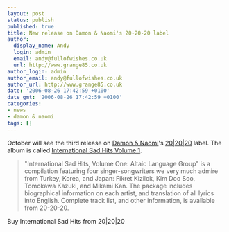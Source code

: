 ```yaml
---
layout: post
status: publish
published: true
title: New release on Damon & Naomi's 20-20-20 label
author:
  display_name: Andy
  login: admin
  email: andy@fullofwishes.co.uk
  url: http://www.grange85.co.uk
author_login: admin
author_email: andy@fullofwishes.co.uk
author_url: http://www.grange85.co.uk
date: '2006-08-26 17:42:59 +0100'
date_gmt: '2006-08-26 17:42:59 +0100'
categories:
- news
- damon & naomi
tags: []
---
```

<p>October will see the third release on <a href="http://www.damonandnaomi.com">Damon & Naomi</a>'s <a href="http://www.20-20-20.com">20|20|20</a> label. The album is called <a href="http://web.archive.org/web/20070108185432/http://www.20-20-20.com:80/catalogue/altaic.html">International Sad Hits Volume 1</a>.</p>
<blockquote><p>"International Sad Hits, Volume One: Altaic Language Group" is a compilation featuring four singer-songwriters we very much admire from Turkey, Korea, and Japan: Fikret Kizilok, Kim Doo Soo, Tomokawa Kazuki, and Mikami Kan. The package includes biographical information on each artist, and translation of all lyrics into English. Complete track list, and other information, is available from 20-20-20.</p></blockquote>
<p><span class="removed_link" title="http://www.damonandnaomi.com/merchandise/merch.html">Buy International Sad Hits from 20|20|20</span></p>
